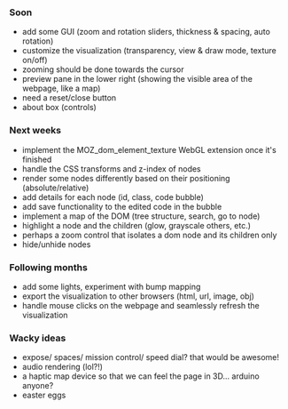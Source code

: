 ### Soon
* add some GUI (zoom and rotation sliders, thickness & spacing, auto rotation)
* customize the visualization (transparency, view & draw mode, texture on/off)
* zooming should be done towards the cursor
* preview pane in the lower right (showing the visible area of the webpage, like a map)
* need a reset/close button
* about box (controls)

### Next weeks
* implement the MOZ_dom_element_texture WebGL extension once it's finished
* handle the CSS transforms and z-index of nodes
* render some nodes differently based on their positioning (absolute/relative)
* add details for each node (id, class, code bubble)
* add save functionality to the edited code in the bubble
* implement a map of the DOM (tree structure, search, go to node)
* highlight a node and the children (glow, grayscale others, etc.)
* perhaps a zoom control that isolates a dom node and its children only
* hide/unhide nodes

### Following months
* add some lights, experiment with bump mapping
* export the visualization to other browsers (html, url, image, obj)
* handle mouse clicks on the webpage and seamlessly refresh the visualization

### Wacky ideas
* expose/ spaces/ mission control/ speed dial? that would be awesome!
* audio rendering (lol?!)
* a haptic map device so that we can feel the page in 3D... arduino anyone?
* easter eggs
